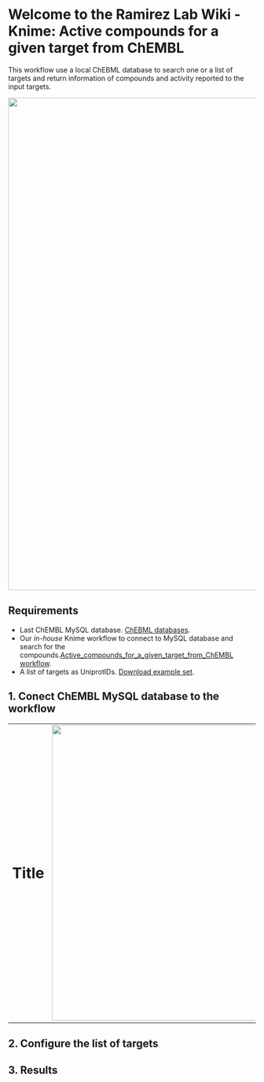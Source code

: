 # Welcome to the Ramirez Lab Wiki - Knime: Active compounds for a given target from ChEMBL #

This workflow use a local ChEBML database to search one or a list of targets and return information of compounds and activity reported to the input targets.

<p align="center">
    <img src="https://github.com/ramirezlab/WIKI/blob/master/KNIME/Active%20compounds%20for%20a%20given%20target%20from%20ChEMBL/media/WF.png" width="1000">
</p>

## Requirements ##
- Last ChEMBL MySQL database. [ChEBML databases](https://ftp.ebi.ac.uk/pub/databases/chembl/ChEMBLdb/latest/).
- Our *in-house* Knime workflow to connect to MySQL database and search for the compounds.[Active_compounds_for_a_given_target_from_ChEMBL workflow](https://github.com/ramirezlab/WIKI/raw/master/KNIME/Active%20compounds%20for%20a%20given%20target%20from%20ChEMBL/03_Active_compounds_for_a_given_target_from_ChEMBL.knwf).
- A list of targets as UniprotIDs. [Download example set](pendiente). 




## 1. Conect ChEMBL MySQL database to the workflow ##
<table border="0">
 <tr>
    <td><b style="font-size:30px">Title</b></td>
    <td><img src="https://github.com/ramirezlab/WIKI/blob/master/KNIME/Active%20compounds%20for%20a%20given%20target%20from%20ChEMBL/media/mysql%20connector.png" width="600"></td>
 </tr>

</table>



<p align="right">
    <h> </h>
    
</p>


## 2. Configure the list of targets ##

## 3. Results ##



